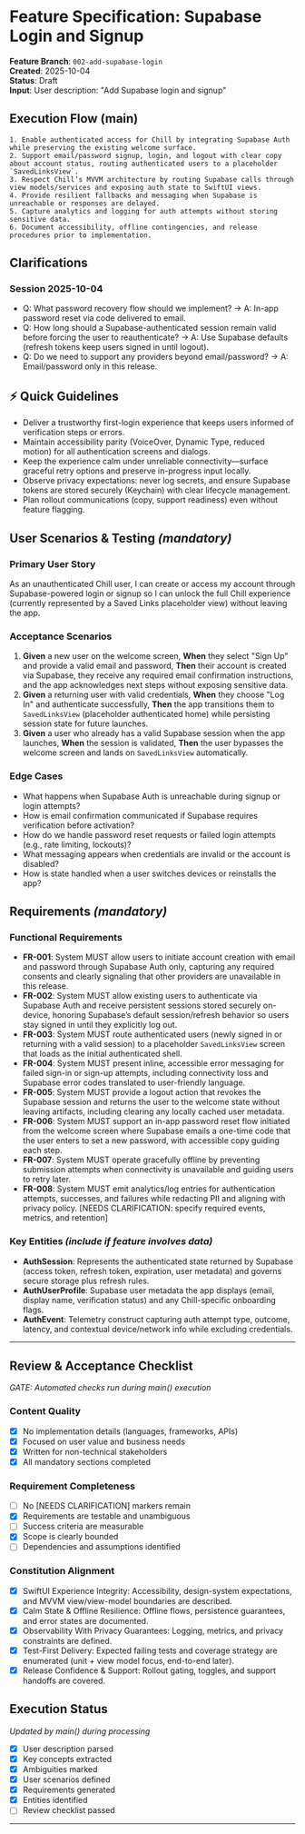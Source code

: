 # Feature Specification: Supabase Login and Signup

**Feature Branch**: `002-add-supabase-login`  
**Created**: 2025-10-04  
**Status**: Draft  
**Input**: User description: "Add Supabase login and signup"

## Execution Flow (main)
```
1. Enable authenticated access for Chill by integrating Supabase Auth while preserving the existing welcome surface.
2. Support email/password signup, login, and logout with clear copy about account status, routing authenticated users to a placeholder `SavedLinksView`.
3. Respect Chill’s MVVM architecture by routing Supabase calls through view models/services and exposing auth state to SwiftUI views.
4. Provide resilient fallbacks and messaging when Supabase is unreachable or responses are delayed.
5. Capture analytics and logging for auth attempts without storing sensitive data.
6. Document accessibility, offline contingencies, and release procedures prior to implementation.
```

## Clarifications
### Session 2025-10-04
- Q: What password recovery flow should we implement? → A: In-app password reset via code delivered to email.
- Q: How long should a Supabase-authenticated session remain valid before forcing the user to reauthenticate? → A: Use Supabase defaults (refresh tokens keep users signed in until logout).
- Q: Do we need to support any providers beyond email/password? → A: Email/password only in this release.

## ⚡ Quick Guidelines
- Deliver a trustworthy first-login experience that keeps users informed of verification steps or errors.
- Maintain accessibility parity (VoiceOver, Dynamic Type, reduced motion) for all authentication screens and dialogs.
- Keep the experience calm under unreliable connectivity—surface graceful retry options and preserve in-progress input locally.
- Observe privacy expectations: never log secrets, and ensure Supabase tokens are stored securely (Keychain) with clear lifecycle management.
- Plan rollout communications (copy, support readiness) even without feature flagging.

## User Scenarios & Testing *(mandatory)*

### Primary User Story
As an unauthenticated Chill user, I can create or access my account through Supabase-powered login or signup so I can unlock the full Chill experience (currently represented by a Saved Links placeholder view) without leaving the app.

### Acceptance Scenarios
1. **Given** a new user on the welcome screen, **When** they select "Sign Up" and provide a valid email and password, **Then** their account is created via Supabase, they receive any required email confirmation instructions, and the app acknowledges next steps without exposing sensitive data.
2. **Given** a returning user with valid credentials, **When** they choose "Log In" and authenticate successfully, **Then** the app transitions them to `SavedLinksView` (placeholder authenticated home) while persisting session state for future launches.
3. **Given** a user who already has a valid Supabase session when the app launches, **When** the session is validated, **Then** the user bypasses the welcome screen and lands on `SavedLinksView` automatically.

### Edge Cases
- What happens when Supabase Auth is unreachable during signup or login attempts?
- How is email confirmation communicated if Supabase requires verification before activation?
- How do we handle password reset requests or failed login attempts (e.g., rate limiting, lockouts)?
- What messaging appears when credentials are invalid or the account is disabled?
- How is state handled when a user switches devices or reinstalls the app?

## Requirements *(mandatory)*

### Functional Requirements
- **FR-001**: System MUST allow users to initiate account creation with email and password through Supabase Auth only, capturing any required consents and clearly signaling that other providers are unavailable in this release.
- **FR-002**: System MUST allow existing users to authenticate via Supabase Auth and receive persistent sessions stored securely on-device, honoring Supabase’s default session/refresh behavior so users stay signed in until they explicitly log out.
- **FR-003**: System MUST route authenticated users (newly signed in or returning with a valid session) to a placeholder `SavedLinksView` screen that loads as the initial authenticated shell.
- **FR-004**: System MUST present inline, accessible error messaging for failed sign-in or sign-up attempts, including connectivity loss and Supabase error codes translated to user-friendly language.
- **FR-005**: System MUST provide a logout action that revokes the Supabase session and returns the user to the welcome state without leaving artifacts, including clearing any locally cached user metadata.
- **FR-006**: System MUST support an in-app password reset flow initiated from the welcome screen where Supabase emails a one-time code that the user enters to set a new password, with accessible copy guiding each step.
- **FR-007**: System MUST operate gracefully offline by preventing submission attempts when connectivity is unavailable and guiding users to retry later.
- **FR-008**: System MUST emit analytics/log entries for authentication attempts, successes, and failures while redacting PII and aligning with privacy policy. [NEEDS CLARIFICATION: specify required events, metrics, and retention]

### Key Entities *(include if feature involves data)*
- **AuthSession**: Represents the authenticated state returned by Supabase (access token, refresh token, expiration, user metadata) and governs secure storage plus refresh rules.
- **AuthUserProfile**: Supabase user metadata the app displays (email, display name, verification status) and any Chill-specific onboarding flags.
- **AuthEvent**: Telemetry construct capturing auth attempt type, outcome, latency, and contextual device/network info while excluding credentials.

---

## Review & Acceptance Checklist
*GATE: Automated checks run during main() execution*

### Content Quality
- [x] No implementation details (languages, frameworks, APIs)
- [x] Focused on user value and business needs
- [x] Written for non-technical stakeholders
- [x] All mandatory sections completed

### Requirement Completeness
- [ ] No [NEEDS CLARIFICATION] markers remain
- [x] Requirements are testable and unambiguous  
- [ ] Success criteria are measurable
- [x] Scope is clearly bounded
- [ ] Dependencies and assumptions identified

### Constitution Alignment
- [x] SwiftUI Experience Integrity: Accessibility, design-system expectations, and MVVM view/view-model boundaries are described.
- [x] Calm State & Offline Resilience: Offline flows, persistence guarantees, and error states are documented.
- [x] Observability With Privacy Guarantees: Logging, metrics, and privacy constraints are defined.
- [x] Test-First Delivery: Expected failing tests and coverage strategy are enumerated (unit + view model focus, end-to-end later).
- [x] Release Confidence & Support: Rollout gating, toggles, and support handoffs are covered.

## Execution Status
*Updated by main() during processing*

- [x] User description parsed
- [x] Key concepts extracted
- [x] Ambiguities marked
- [x] User scenarios defined
- [x] Requirements generated
- [x] Entities identified
- [ ] Review checklist passed

---
